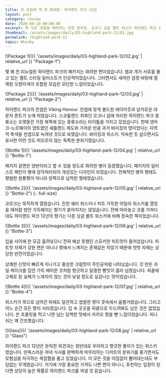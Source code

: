 ```yaml
---
title: 한 모음에 꽉 찬 화려함. 하이랜드 파크 12년
layout: post
category: review
date: 2020-09-19 00:00:00
excerpt: 푹 익은 과일을 베어무는 듯한 풍부함. 오크니 싱글 몰트 위스키 하이랜드 파크 12년 리뷰.
thumbnail: /assets/images/daily/03-highland-park-12/01.jpg
permalink: /highland-park-12
topic: Whisky
---
```


![Package 1]({{ '/assets/images/daily/03-highland-park-12/02.jpg' | relative_url }} "Package-1")

몇 해 전 리뉴얼된 하이랜드 파크의 패키지는 화려한 편이었습니다. 뱀과 개가 서로를 물고 있는 켈트 스타일 일러스트가 인상적이었습니다. 그러면서도 새까만 검정 바탕에 절제된 오렌지색이 조합된 모습은 모던한 느낌이었습니다.

![Package 2]({{ '/assets/images/daily/03-highland-park-12/03.jpg' | relative_url }} "Package-2")

하이랜드 파크의 컨셉은 Viking Honour. 컨셉에 맞게 볼드한 레이아웃과 날카로운 대문자 폰트가 눈에 띄었습니다. 스코틀랜드 최북단 오크니 섬에 자리한 하이랜드 파크 증류소는 오랫동안 가장 북쪽에 있는 증류소라는 타이틀을 가지고 있었습니다. 한때 덴마크-노르웨이의 영토였던 셰틀랜드 제도와 가까운 만큼 과거 바이킹의 땅이었다는 지역적 특색을 컨셉으로 녹여낸 것으로 보였습니다. 바이킹과 위스키. 익숙한 듯 싶으면서도 유사한 어떤 것도 떠오르지 않는 독특한 분위기였습니다.

![Bottle 1]({{ '/assets/images/daily/03-highland-park-12/04.jpg' | relative_url }} "Bottle-1")

패키지 겉면은 양반이라고 할 수 있을 정도로 화려한 병이 등장했습니다. 패키지의 일러스트 패턴이 병에 양각처리되어 개성있는 디자인이 되었습니다. 전체적인 병의 형태도 평범한 원통형이 아니라 양쪽으로 넙적한 형태였습니다.

![Bottle 2]({{ '/assets/images/daily/03-highland-park-12/05.jpg' | relative_url }} "Bottle-2")
{: .full-size}

코르크는 묵직하게 열렸습니다. 진한 쉐리 위스키나 피트 가득한 아일라 위스키를 열었을 때처럼 방안 가득해지는 향기가 쏟아지지는 않았습니다. 잔에 따라놓고 코를 가져다대도 하이랜드 파크 12년의 향기는 다른 싱글 몰트 위스키에 비해 정숙한 쪽이었습니다.

![Bottle 3]({{ '/assets/images/daily/03-highland-park-12/06.jpg' | relative_url }} "Bottle-3")

입술 사이에 한 모금 흘려넣으니 전혀 예상 못했던 스모키한 피트맛이 들어섰습니다. 피트맛 자체가 강한 편은 아니나 향에서 느껴지는 존재감은 작았기 때문에 첫맛 자체는 상당한 반전이었습니다.

상쾌한 신맛이 빠르게 지나가고 풍성한 크림맛이 주인공처럼 나타났습니다. 갓 만든 과일 케이크를 입안 가득 베어문 것처럼 향긋하고 달콤한 빵맛이 흘러 넘쳤습니다. 혀끝에 고체로 된 실체가 느껴지지 않는 것이 낯설 정도로 실감나는 맛이었습니다.

![Bottle 4]({{ '/assets/images/daily/03-highland-park-12/07.jpg' | relative_url }} "Bottle-4")

위스키가 목으로 넘어간 뒤에도 달큰하고 쌉쌀한 향이 콧속에서 움찔거렸습니다. 그리고 어느 순간 모든 향이 사라졌습니다. 입 속 곳곳을 혀끝으로 두드려봐도 남은 것은 없었습니다. 쓴 초콜릿을 먹고 나면 남는 담백한 맛에서 카카오 향을 뺀 느낌이었습니다. 피니쉬는 꽤 건조했습니다.

![Glass]({{ '/assets/images/daily/03-highland-park-12/08.jpg' | relative_url }} "Glass")

하이랜드 파크 12년은 둔탁한 외견과는 정반대로 우아하고 향긋한 풍미가 있는 위스키였습니다. 만족스러운 저녁 식사를 완벽하게 마무리하는 디저트의 분위기를 풍기면서도 모험심을 자극하는 복잡함을 품고 있었습니다. 이 모든 것을 아낌없이 뿜어대는데도 부담없는 무게였습니다. 거기에 가장 중요한 가격도 나쁜 편이 아니니, 추천하는 입장이 된다면 상당히 높은 확률로 하이랜드 파크를 꺼낼 것 같습니다.